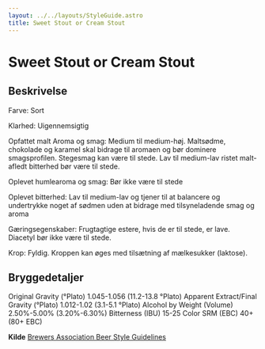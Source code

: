 ```yaml
---
layout: ../../layouts/StyleGuide.astro
title: Sweet Stout or Cream Stout
---
```

# Sweet Stout or Cream Stout

## Beskrivelse
Farve: Sort

Klarhed: Uigennemsigtig

Opfattet malt Aroma og smag: Medium til medium-høj. Maltsødme, chokolade og karamel skal bidrage til aromaen og bør dominere smagsprofilen. Stegesmag kan være til stede. Lav til medium-lav ristet malt-afledt bitterhed bør være til stede.

Oplevet humlearoma og smag: Bør ikke være til stede

Oplevet bitterhed: Lav til medium-lav og tjener til at balancere og undertrykke noget af sødmen uden at bidrage med tilsyneladende smag og aroma 

Gæringsegenskaber: Frugtagtige estere, hvis de er til stede, er lave. Diacetyl bør ikke være til stede.

Krop: Fyldig. Kroppen kan øges med tilsætning af mælkesukker (laktose).




## Bryggedetaljer
Original Gravity (°Plato) 1.045-1.056 (11.2-13.8 °Plato)
Apparent Extract/Final Gravity (°Plato) 1.012-1.02 (3.1-5.1 °Plato)
Alcohol by Weight (Volume) 2.50%-5.00% (3.20%-6.30%)
Bitterness (IBU) 15-25
Color SRM (EBC) 40&#43;(80&#43; EBC)					



**Kilde**
[Brewers Association Beer Style Guidelines](https://www.brewersassociation.org/)
